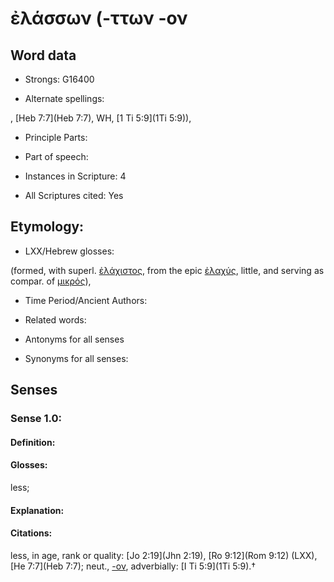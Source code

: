 # ἐλάσσων (-ττων -ον

<!-- Status: S2=NeedsEdits -->
<!-- Lexica used for edits:   -->

## Word data

* Strongs: G16400

* Alternate spellings:

, [Heb 7:7](Heb 7:7), WH, [1 Ti 5:9](1Ti 5:9)), 

* Principle Parts: 


* Part of speech: 


* Instances in Scripture: 4

* All Scriptures cited: Yes

## Etymology: 


* LXX/Hebrew glosses: 

(formed, with superl. [ἐλάχιστος](), from the epic [ἐλαχύς](), little, and serving as compar. of [μικρός]()), 

* Time Period/Ancient Authors: 


* Related words: 

* Antonyms for all senses

* Synonyms for all senses: 


## Senses 


### Sense  1.0: 

#### Definition: 

#### Glosses: 

less; 

#### Explanation: 


#### Citations: 

less, in age, rank or quality: [Jo 2:19](Jhn 2:19), [Ro 9:12](Rom 9:12) (LXX), [He 7:7](Heb 7:7); neut., [-ον](), adverbially: [I Ti 5:9](1Ti 5:9).†
